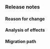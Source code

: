 <!--
    These sections should be part of the PR template for any functional change
-->

### Release notes

#### Reason for change

#### Analysis of effects

#### Migration path


